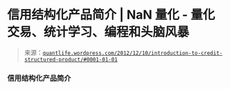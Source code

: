 <!--yml

分类：未分类

日期：2024-05-18 13:58:30

-->

# 信用结构化产品简介 | NaN 量化 - 量化交易、统计学习、编程和头脑风暴

> 来源：[`quantlife.wordpress.com/2012/12/10/introduction-to-credit-structured-product/#0001-01-01`](https://quantlife.wordpress.com/2012/12/10/introduction-to-credit-structured-product/#0001-01-01)

### 信用结构化产品简介

